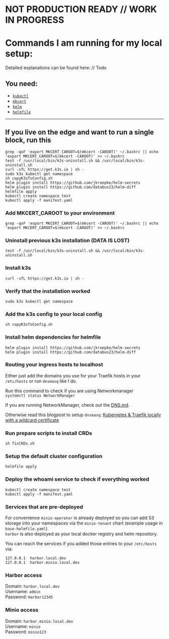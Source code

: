 # NOT PRODUCTION READY // WORK IN PROGRESS

# Commands I am running for my local setup:

Detailed explanations can be found here: // Todo

## **You need:**

- [`kubectl`](https://kubernetes.io/docs/tasks/tools/)
- [`mkcert`](https://github.com/FiloSottile/mkcert#installation)
- [`helm`](https://helm.sh/docs/intro/install/#through-package-managers)
- [`helmfile`](https://github.com/roboll/helmfile#installation)

---

## **If you live on the edge and want to run a single block, run this**

```
grep -qxF 'export MKCERT_CAROOT=$(mkcert -CAROOT)' ~/.bashrc || echo 'export MKCERT_CAROOT=$(mkcert -CAROOT)' >> ~/.bashrc
test -f /usr/local/bin/k3s-uninstall.sh && /usr/local/bin/k3s-uninstall.sh
curl -sfL https://get.k3s.io | sh -
sudo k3s kubectl get namespace
sh copyK3sToConfig.sh
helm plugin install https://github.com/jkroepke/helm-secrets
helm plugin install https://github.com/databus23/helm-diff
helmfile apply
kubectl create namespace test
kubectl apply -f manifest.yaml
```

### **Add MKCERT_CAROOT to your environment**

`grep -qxF 'export MKCERT_CAROOT=$(mkcert -CAROOT)' ~/.bashrc || echo 'export MKCERT_CAROOT=$(mkcert -CAROOT)' >> ~/.bashrc`

### **Uninstall previous k3s installation (DATA IS LOST)**

`test -f /usr/local/bin/k3s-uninstall.sh && /usr/local/bin/k3s-uninstall.sh`

### **Install k3s**

`curl -sfL https://get.k3s.io | sh -`

### **Verify that the installation worked**

`sudo k3s kubectl get namespace`

### **Add the k3s config to your local config**

`sh copyK3sToConfig.sh`

### **Install helm dependencies for helmfile**

`helm plugin install https://github.com/jkroepke/helm-secrets`  
`helm plugin install https://github.com/databus23/helm-diff`

### **Routing your ingress hosts to localhost**

Either just add the domains you use for your Traefik hosts in your `/etc/hosts` or run `dnsmasq` like I do.

Run this command to check if you are using Networkmanager  
`systemctl status NetworkManager`

If you are running NetworkManager, check out the [DNS.md](./DNS.md).

Otherwise read this blogpost to setup `dnsmasq`: [Kubernetes & Traefik locally with a wildcard certificate](https://medium.com/localz-engineering/kubernetes-traefik-locally-with-a-wildcard-certificate-e15219e5255d)

### **Run prepare scripts to install CRDs**

`sh fixCRDs.sh`

### **Setup the default cluster configuration**

`helmfile apply`

### **Deploy the whoami service to check if everything worked**

```
kubectl create namespace test
kubectl apply -f manifest.yaml
```

### **Services that are pre-deployed**

For convenience `minio-operator` is already deployed so you can add S3 storage into your namespaces via the `minio-tenant` chart (example usage in `base-helmfile.yaml`).  
`harbor` is also deployed as your local docker registry and helm repository.

You can reach the services if you added those entries to your `/etc/hosts` via:

```
127.0.0.1  harbor.local.dev
127.0.0.1  harbor.minio.local.dev
```

### Harbor access

Domain: `harbor.local.dev`  
Username: `admin`  
Password: `Harbor12345`

### Minio access

Domain: `harbor.minio.local.dev`  
Username: `minio`  
Password: `minio123`
